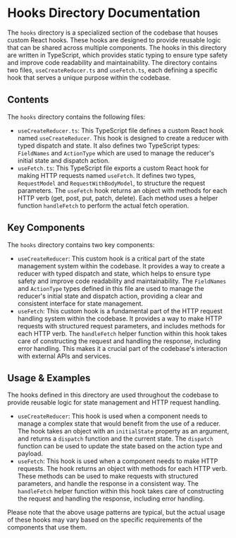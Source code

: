 
# Hooks Directory Documentation

The `hooks` directory is a specialized section of the codebase that houses custom React hooks. These hooks are designed to provide reusable logic that can be shared across multiple components. The hooks in this directory are written in TypeScript, which provides static typing to ensure type safety and improve code readability and maintainability. The directory contains two files, `useCreateReducer.ts` and `useFetch.ts`, each defining a specific hook that serves a unique purpose within the codebase.

## Contents

The `hooks` directory contains the following files:

- `useCreateReducer.ts`: This TypeScript file defines a custom React hook named `useCreateReducer`. This hook is designed to create a reducer with typed dispatch and state. It also defines two TypeScript types: `FieldNames` and `ActionType` which are used to manage the reducer's initial state and dispatch action.
- `useFetch.ts`: This TypeScript file exports a custom React hook for making HTTP requests named `useFetch`. It defines two types, `RequestModel` and `RequestWithBodyModel`, to structure the request parameters. The `useFetch` hook returns an object with methods for each HTTP verb (get, post, put, patch, delete). Each method uses a helper function `handleFetch` to perform the actual fetch operation.

## Key Components

The `hooks` directory contains two key components:

- `useCreateReducer`: This custom hook is a critical part of the state management system within the codebase. It provides a way to create a reducer with typed dispatch and state, which helps to ensure type safety and improve code readability and maintainability. The `FieldNames` and `ActionType` types defined in this file are used to manage the reducer's initial state and dispatch action, providing a clear and consistent interface for state management.
- `useFetch`: This custom hook is a fundamental part of the HTTP request handling system within the codebase. It provides a way to make HTTP requests with structured request parameters, and includes methods for each HTTP verb. The `handleFetch` helper function within this hook takes care of constructing the request and handling the response, including error handling. This makes it a crucial part of the codebase's interaction with external APIs and services.

## Usage & Examples

The hooks defined in this directory are used throughout the codebase to provide reusable logic for state management and HTTP request handling.

- `useCreateReducer`: This hook is used when a component needs to manage a complex state that would benefit from the use of a reducer. The hook takes an object with an `initialState` property as an argument, and returns a `dispatch` function and the current state. The `dispatch` function can be used to update the state based on the action type and payload.
- `useFetch`: This hook is used when a component needs to make HTTP requests. The hook returns an object with methods for each HTTP verb. These methods can be used to make requests with structured parameters, and handle the response in a consistent way. The `handleFetch` helper function within this hook takes care of constructing the request and handling the response, including error handling.

Please note that the above usage patterns are typical, but the actual usage of these hooks may vary based on the specific requirements of the components that use them.
